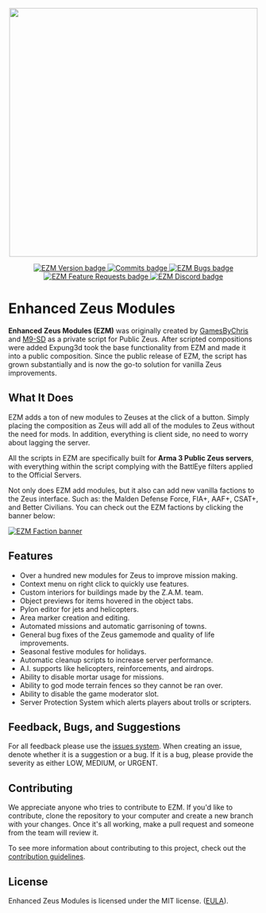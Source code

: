 
<p align="center">
    <img src="https://i.imgur.com/9an3mrd.png" width="500">
</p>

<p align="center">
    <a href="https://github.com/expung3d/Enhanced-Zeus-Modules/releases">
        <img src="https://img.shields.io/github/v/release/expung3d/Enhanced-Zeus-Modules?label=Version" alt="EZM Version badge" />
    </a>
    <a href="https://github.com/expung3d/Enhanced-Zeus-Modules/tree/dev">
        <img src="https://img.shields.io/github/commits-since/expung3d/enhanced-zeus-modules/latest/dev?label=New%20Commits%20on%20Dev" alt="Commits badge"/>
    </a>
    <a href="https://github.com/expung3d/Enhanced-Zeus-Modules/issues?q=is%3Aopen+is%3Aissue+label%3Abug">
        <img src="https://img.shields.io/github/issues-raw/expung3d/enhanced-zeus-modules/bug?label=Known%20Bugs" alt="EZM Bugs badge" />
    </a>
    <a href="https://github.com/expung3d/Enhanced-Zeus-Modules/issues?q=is%3Aopen+is%3Aissue+label%3Asuggestion">
        <img src="https://img.shields.io/github/issues-raw/expung3d/enhanced-zeus-modules/suggestion?label=Feature%20Requests" alt="EZM Feature Requests badge" />
    </a>
    <a href="https://discord.gg/W4ew5HP">
        <img src="https://img.shields.io/discord/700228330959536190?color=7683D5&label=Discord&logo=What" alt="EZM Discord badge" />
    </a>
</p>

# Enhanced Zeus Modules
**Enhanced Zeus Modules (EZM)** was originally created by [GamesByChris](https://github.com/Chrisdw1002) and [M9-SD](https://github.com/M9-SD) as a private script for Public Zeus. After scripted compositions were added Expung3d took the base functionality from EZM and made it into a public composition. Since the public release of EZM, the script has grown substantially and is now the go-to solution for vanilla Zeus improvements.

## What It Does
EZM adds a ton of new modules to Zeuses at the click of a button. Simply placing the composition as Zeus will add all of the modules to Zeus without the need for mods. In addition, everything is client side, no need to worry about lagging the server.

All the scripts in EZM are specifically built for <strong>Arma 3 Public Zeus servers</strong>, with everything within the script complying with the BattlEye filters applied to the Official Servers.

Not only does EZM add modules, but it also can add new vanilla factions to the Zeus interface. Such as: the Malden Defense Force, FIA+, AAF+, CSAT+, and Better Civilians. You can check out the EZM factions by clicking the banner below:

<a href="https://steamcommunity.com/workshop/filedetails/?id=3364978220">
    <img src="https://imgur.com/NCVWbva.jpeg" alt="EZM Faction banner"/>
</a>

## Features
 - Over a hundred new modules for Zeus to improve mission making.
 - Context menu on right click to quickly use features.
 - Custom interiors for buildings made by the Z.A.M. team.
 - Object previews for items hovered in the object tabs.
 - Pylon editor for jets and helicopters.
 - Area marker creation and editing.
 - Automated missions and automatic garrisoning of towns.
 - General bug fixes of the Zeus gamemode and quality of life improvements.
 - Seasonal festive modules for holidays.
 - Automatic cleanup scripts to increase server performance. 
 - A.I. supports like helicopters, reinforcements, and airdrops.
 - Ability to disable mortar usage for missions.
 - Ability to god mode terrain fences so they cannot be ran over. 
 - Ability to disable the game moderator slot.
 - Server Protection System which alerts players about trolls or scripters.

## Feedback, Bugs, and Suggestions
For all feedback please use the [issues system](https://github.com/expung3d/Enhanced-Zeus-Modules/issues). When creating an issue, denote whether it is a suggestion or a bug. If it is a bug, please provide the severity as either LOW, MEDIUM, or URGENT.

## Contributing
We appreciate anyone who tries to contribute to EZM. If you'd like to contribute, clone the repository to your computer and create a new branch with your changes. Once it's all working, make a pull request and someone from the team will review it.

To see more information about contributing to this project, check out the [contribution guidelines](https://github.com/expung3d/Enhanced-Zeus-Modules/blob/main/CONTRIBUTING.md).

## License
Enhanced Zeus Modules is licensed under the MIT license. ([EULA](https://github.com/expung3d/Enhanced-Zeus-Modules/blob/main/LICENSE)).